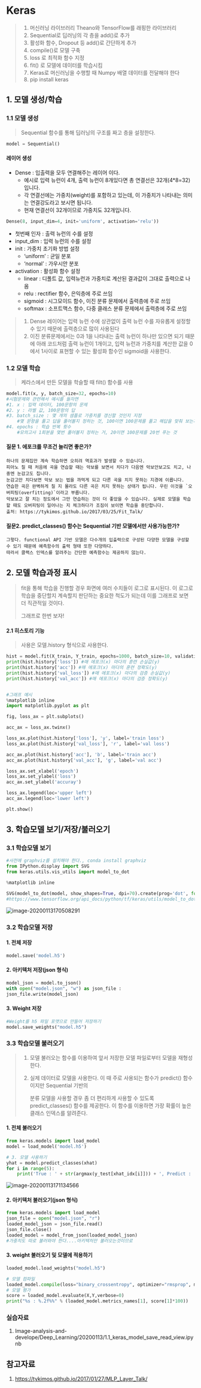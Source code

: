 # Keras

> 1. 머신러닝 라이브러리 Theano와 TensorFlow를 래핑한 라이브러리
>2. Sequential로 딥러닝의 각 층을 add()로 추가
> 3. 활성화 함수, Dropout 등 add()로 간단하게 추가
>4. compile()로 모델 구축
> 5. loss 로 최적화 함수 지정
>6. fit() 로 모델에 데이터를 학습시킴
> 7. Keras로 머신러닝을 수행할 때 Numpy 배열 데이터를 전달해야 한다
>8. pip install keras



## 1. 모델 생성/학습

### 1.1 모델 생성

> Sequential 함수를 통해 딥러닝의 구조를 짜고 층을 설정한다.

```python
model = Sequential()
```

#### 레이어 생성

- Dense : 입출력을 모두 연결해주는 레이어 이다.
  - 예시로 입력 뉴런이 4개, 출력 뉴런이 8개있다면 총 연결선은 32개(4*8=32) 입니다. 
  - 각 연결선에는 가중치(weight)를 포함하고 있는데, 이 가중치가 나타내는 의미는 연결강도라고 보시면 됩니다.
  -  현재 연결선이 32개이므로 가중치도 32개입니다.

```python
Dense(8, input_dim=4, init='uniform', activation='relu'))
```

- 첫번째 인자 : 출력 뉴런의 수를 설정
- input_dim : 입력 뉴런의 수를 설정
- init : 가중치 초기화 방법 설정
  - ‘uniform’ : 균일 분포
  - ‘normal’ : 가우시안 분포
- activation : 활성화 함수 설정
  - linear : 디폴트 값, 입력뉴런과 가중치로 계산된 결과값이 그대로 출력으로 나옴
  - relu : rectifier 함수, 은익층에 주로 쓰임
  - sigmoid : 시그모이드 함수, 이진 분류 문제에서 출력층에 주로 쓰임
  - softmax : 소프트맥스 함수, 다중 클래스 분류 문제에서 출력층에 주로 쓰임

> 1. Dense 레이어는 입력 뉴런 수에 상관없이 출력 뉴런 수를 자유롭게 설정할 수 있기 때문에 출력층으로 많이 사용된다 
> 2. 이진 분류문제에서는 0과 1을 나타내는 출력 뉴런이 하나만 있으면 되기 때문에 아래 코드처럼 출력 뉴런이 1개이고, 입력 뉴런과 가중치를 계산한 값을 0에서 1사이로 표현할 수 있는 활성화 함수인 sigmoid을 사용한다.



### 1.2 모델 학습

> 케라스에서 만든 모델을 학슬할 때 filt() 함수를 사용 

```python
model.fit(x, y, batch_size=32, epochs=10)
#시험문제와 관련해서 예시를 들자면
#1. x : 입력 데이터, 100문항의 문제
#2. y : 라벨 값, 100문항의 답
#3. batch_size : 몇 개의 샘플로 가중치를 갱신할 것인지 지정
    #몇 문항을 풀고 답을 풀어볼지 정하는 것, 100이면 100문제를 풀고 해답을 맞춰 보는거, 3이면 3문제를 풀고 3개답을 맞춰 보는거
#4. epochs : 학습 반복 횟수
    #모의고사 1회분을 몇번 풀어볼지 정하는 거, 20이면 100문제를 20번 푸는 것
```



#### 질문 1. 에포크를 무조건 늘리면 좋은가?

 ```
하나의 문제집만 계속 학습하면 오히려 역효과가 발생할 수 있습니다. 
피아노 칠 때 처음에 곡을 연습할 때는 악보를 보면서 치다가 다음엔 악보안보고도 치고, 나중엔 눈감고도 칩니다. 
눈감고만 치다보면 악보 보는 법을 까먹게 되고 다른 곡을 치지 못하는 지경에 이릅니다. 
연습한 곡은 완벽하게 칠 지 몰라도 다른 곡은 치지 못하는 상태가 됩니다. 우린 이것을 `오버피팅(overfitting)`이라고 부릅니다. 
악보보고 잘 치는 정도에서 그만 연습하는 것이 더 좋았을 수 있습니다. 실제로 모델을 학습할 때도 오버피팅이 일어나는 지 체크하다가 조짐이 보이면 학습을 중단합니다.
출처: https://tykimos.github.io/2017/03/25/Fit_Talk/
 ```

#### 질문2. predict_classes() 함수는 Sequential 기반 모델에서만 사용가능한가?

```
그렇다. functional API 기반 모델은 다수개의 입출력으로 구성된 다양한 모델을 구성할 수 있기 때문에 예측함수의 출력 형태 또한 다양하다. 
따라서 클랙스 인덱스를 알려주는 간단한 예측함수는 제공하지 않는다.
```



## 2. 모델 학습과정 표시

> fit을 통해 학습을 진행할 경우 화면에 여러 수치들이 로그로 표시된다. 이 로그로 학습을 중단할지 계속할지 판단하는 중요한 척도가 되는데 이를 그래프로 보면 더 직관적일 것이다.
>
> 그래프로 한번 보자!



#### 2.1 히스토리 기능

> 사용은 모델.history 형식으로 사용한다.

```python
hist = model.fit(X_train, Y_train, epochs=1000, batch_size=10, validation_data=(X_val, Y_val))
print(hist.history['loss']) #매 에포크(x) 마다의 훈련 손실값(y)
print(hist.history['acc']) #매 에포크(x) 마다의 훈련 정확도(y)
print(hist.history['val_loss']) #매 에포크(x) 마다의 검증 손실값(y)
print(hist.history['val_acc']) #매 에포크(x) 마다의 검증 정확도(y)


#그래프 예시
%matplotlib inline
import matplotlib.pyplot as plt

fig, loss_ax = plt.subplots()

acc_ax = loss_ax.twinx()

loss_ax.plot(hist.history['loss'], 'y', label='train loss')
loss_ax.plot(hist.history['val_loss'], 'r', label='val loss')

acc_ax.plot(hist.history['acc'], 'b', label='train acc')
acc_ax.plot(hist.history['val_acc'], 'g', label='val acc')

loss_ax.set_xlabel('epoch')
loss_ax.set_ylabel('loss')
acc_ax.set_ylabel('accuray')

loss_ax.legend(loc='upper left')
acc_ax.legend(loc='lower left')

plt.show()

```



## 3. 학습모델 보기/저장/불러오기

### 3.1 학습모델 보기

```python
#사전에 graphviz를 설치해야 한다., conda install graphviz
from IPython.display import SVG
from keras.utils.vis_utils import model_to_dot

%matplotlib inline

SVG(model_to_dot(model, show_shapes=True, dpi=70).create(prog='dot', format='svg'))
#https://www.tensorflow.org/api_docs/python/tf/keras/utils/model_to_dot
```

![image-20200113170508291](images/image-20200113170508291.png)



### 3.2 학습모델 저장

#### 1. 전체 저장

```python
model.save('model.h5')
```

#### 2. 아키텍처 저장(json 형식) 

```python
model_json = model.to_json()
with open("model.json", "w") as json_file : 
json_file.write(model_json)
```

#### 3. Weight 저장

```python
#Weight를 h5 파일 포맷으로 만들어 저장하기
model.save_weights("model.h5")
```



### 3.3 학습모델 불러오기

> 1. 모델 불러오는 함수를 이용하여 앞서 저장한 모델 파일로부터 모델을 재형성한다.
>
> 2. 실제 데이터로 모델을 사용한다. 이 때 주로 사용되는 함수가 predict() 함수이지만 Sequential 기반의 
>
>    분류 모델을 사용할 경우 좀 더 편리하게 사용할 수 있도록 predict_classes() 함수를 제공한다. 이 함수를 이용하면 가장 확률이 높은 클래스 인덱스를 알려준다.

#### 1. 전체 불러오기

```python
from keras.models import load_model
model = load_model('model.h5')

# 3. 모델 사용하기
yhat = model.predict_classes(xhat)
for i in range(5):
    print('True : ' + str(argmax(y_test[xhat_idx[i]])) + ', Predict : ' + str(yhat[i]))
```

![image-20200113171134566](images/image-20200113171134566.png)

#### 2. 아키텍처 불러오기(json 형식)

```python
from keras.models import load_model
json_file = open("model.json", "r") 
loaded_model_json = json_file.read() 
json_file.close() 
loaded_model = model_from_json(loaded_model_json)
#가중치도 따로 불러와야 한다....아키텍처만 불러오는것이므로
```

#### 3. weight 불러오기 및 모델에 적용하기

```python
loaded_model.load_weights("model.h5")

# 모델 컴파일
loaded_model.compile(loss="binary_crossentropy", optimizer="rmsprop", metrics=['accuracy'])
# 모델 평가
score = loaded_model.evaluate(X,Y,verbose=0)
print("%s : %.2f%%" % (loaded_model.metrics_names[1], score[1]*100))

```

### 실습자료

1. Image-analysis-and-develope/Deep_Learning/20200113/1.1_keras_model_save_read_view.ipynb





## 참고자료

1. https://tykimos.github.io/2017/01/27/MLP_Layer_Talk/